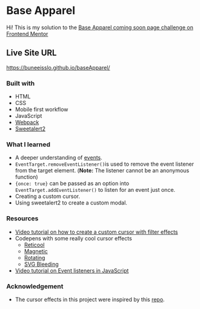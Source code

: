 # Base Apparel 

Hi! This is my solution to the [Base Apparel coming soon page challenge on Frontend Mentor](https://www.frontendmentor.io/challenges/base-apparel-coming-soon-page-5d46b47f8db8a7063f9331a0)

## Live Site URL

https://buneeisslo.github.io/baseApparel/


### Built with

- HTML
- CSS
- Mobile first workflow
- JavaScript
- [Webpack](https://webpack.js.org/)
- [Sweetalert2](https://sweetalert2.github.io/)

### What I learned

- A deeper understanding of [events](https://developer.mozilla.org/en-US/docs/Learn/JavaScript/Building_blocks/Events).
- `EventTarget.removeEventListener()`is used to remove the event listener from the target element. (**Note:** The listener cannot be an anonymous function)
- `{once: true}` can be passed as an option into `EventTarget.addEventListener()` to listen for an event just once.
- Creating a custom cursor.
- Using sweetalert2 to create a custom modal.

### Resources

- [Video tutorial on how to create a custom cursor with filter effects](https://www.youtube.com/watch?v=TpwpAYi-p2w)
- Codepens with some really cool cursor effects
  - [Reticool](https://codepen.io/shshaw/pen/VzKNXr)
  - [Magnetic](https://codepen.io/iamryanyu/pen/OBORdo)
  - [Rotating](https://codepen.io/wottpal/pen/mWENJM)
  - [SVG Bleeding](https://codepen.io/eslam-nasser/pen/XKoZjQ)
- [Video tutorial on Event listeners in JavaScript](https://www.youtube.com/watch?v=XF1_MlZ5l6M)

### Acknowledgement

- The cursor effects in this project were inspired by this [repo](http://github.com/shshaw/reticool).


